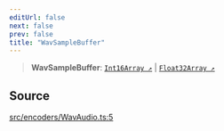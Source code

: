 ```yaml
---
editUrl: false
next: false
prev: false
title: "WavSampleBuffer"
---
```


> **WavSampleBuffer**: [`Int16Array ↗️`]( https://developer.mozilla.org/docs/Web/JavaScript/Reference/Global_Objects/Int16Array ) \| [`Float32Array ↗️`]( https://developer.mozilla.org/docs/Web/JavaScript/Reference/Global_Objects/Float32Array )

## Source

[src/encoders/WavAudio.ts:5](https://github.com/jaames/flipnote.js/blob/afe27e228e29d19d2dff33dfb324ba35dc913507/src/encoders/WavAudio.ts#L5)
